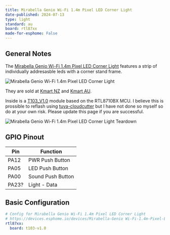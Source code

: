 ```yaml
---
title: Mirabella Genio Wi-Fi 1.4m Pixel LED Corner Light
date-published: 2024-07-13
type: light
standard: au
board: rtl87xx
made-for-esphome: False
---
```


## General Notes

The [Mirabella Genio Wi-Fi 1.4m Pixel LED Corner Light](https://www.mirabellagenio.com.au/product-range/mirabella-genio-wi-fi-1-4m-pixel-led-corner-light/) features a strip of individually addresasble leds with a corner stand frame.

![Mirabella Genio Wi-Fi 1.4m Pixel LED Corner Light](/Mirabella-Genio-Wi-Fi-1.4m-Pixel-LED-Corner-Light-Packaging.png "Mirabella Genio Wi-Fi 1.4m Pixel LED Corner Light")

They are sold at [Kmart NZ](https://www.kmart.co.nz/product/mirabella-genio-wi-fi-1.4m-pixel-led-corner-light-43205363/) and [Kmart AU](https://www.kmart.com.au/product/mirabella-genio-wi-fi-14m-pixel-led-corner-light-43205363/).

Inside is a [T103_V1.0](https://docs.libretiny.eu/boards/t103-v1.0/) module based on the RTL8710BX MCU. I believe this is prossible to reflash using [tuya-cloudcutter](https://github.com/tuya-cloudcutter/tuya-cloudcutter) but I have not done so myself so do at your own risk. Please update this page if you are successful.

![Mirabella Genio Wi-Fi 1.4m Pixel LED Corner Light Teardown](/Mirabella-Genio-Wi-Fi-1.4m-Pixel-LED-Corner-Light-Teardown.png "Mirabella Genio Wi-Fi 1.4m Pixel LED Corner Light Teardown")

## GPIO Pinout

| Pin    | Function          |
| ------ | ----------------- |
| PA12   | PWR Push Button   |
| PA05   | LED Push Button   |
| PA00   | Sound Push Button |
| PA23?  | Light - Data      |

## Basic Configuration

```yaml
# Config for Mirabella Genio Wi-Fi 1.4m Pixel LED Corner Light
# https://devices.esphome.io/devices/Mirabella-Genio Wi-Fi-1.4m-Pixel-LED-Corner-Light/
rtl87xx:
  board: t103-v1.0
```
